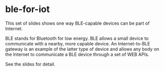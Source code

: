 # ble-for-iot
This set of slides shows one way BLE-capable devices can be part of Internet.

BLE stands for Bluetooth for low energy.
BLE allows a small device to communicate with a nearby, more capable device.
An Internet-to-BLE gateway is an example of the latter type of device and allows any body on the Internet to communicate a BLE device through a set of WEB APIs.

See the slides for detail.

